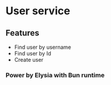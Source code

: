 # User service

## Features

- Find user by username
- Find user by Id
- Create user

### Power by Elysia with Bun runtime

